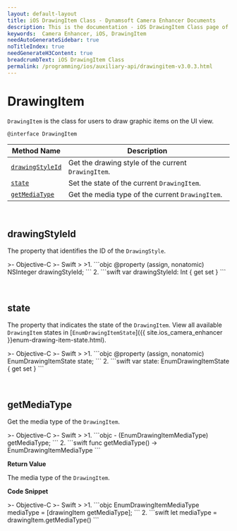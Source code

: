 ```yaml
---
layout: default-layout
title: iOS DrawingItem Class - Dynamsoft Camera Enhancer Documents
description: This is the documentation - iOS DrawingItem Class page of Dynamsoft Camera Enhancer.
keywords:  Camera Enhancer, iOS, DrawingItem
needAutoGenerateSidebar: true
noTitleIndex: true
needGenerateH3Content: true
breadcrumbText: iOS DrawingItem Class
permalink: /programming/ios/auxiliary-api/drawingitem-v3.0.3.html
---
```


# DrawingItem

`DrawingItem` is the class for users to draw graphic items on the UI view.

```objc
@interface DrawingItem
```

| Method Name | Description |
| ----------- | ----------- |
| [`drawingStyleId`](#drawingstyleid) | Get the drawing style of the current `DrawingItem`. |
| [`state`](#state) | Set the state of the current `DrawingItem`. |
| [`getMediaType`](#getmediatype) | Get the media type of the current `DrawingItem`. |

&nbsp;

## drawingStyleId

The property that identifies the ID of the `DrawingStyle`.

<div class="sample-code-prefix"></div>
>- Objective-C
>- Swift
>
>1. 
```objc
@property (assign, nonatomic) NSInteger drawingStyleId;
```
2. 
```swift
var drawingStyleId: Int { get set }
```

&nbsp;

## state

The property that indicates the state of the `DrawingItem`. View all available `DrawingItem` states in [`EnumDrawingItemState`]({{ site.ios_camera_enhancer }}enum-drawing-item-state.html).

<div class="sample-code-prefix"></div>
>- Objective-C
>- Swift
>
>1. 
```objc
@property (assign, nonatomic) EnumDrawingItemState state;
```
2. 
```swift
var state: EnumDrawingItemState { get set }
```

&nbsp;

## getMediaType

Get the media type of the `DrawingItem`.

<div class="sample-code-prefix"></div>
>- Objective-C
>- Swift
>
>1. 
```objc
- (EnumDrawingItemMediaType) getMediaType;
```
2. 
```swift
func getMediaType() -> EnumDrawingItemMediaType
```

**Return Value**

The media type of the `DrawingItem`.

**Code Snippet**

<div class="sample-code-prefix"></div>
>- Objective-C
>- Swift
>
>1. 
```objc
EnumDrawingItemMediaType mediaType = [drawingItem getMediaType];
```
2. 
```swift
let mediaType = drawingItem.getMediaType()
```
